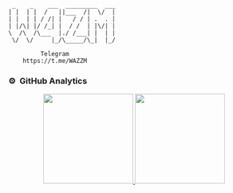 ```                                                                                                      
 _    _    ___  _________  ___
| |  | |  /   ||___  /|  \/  |
| |  | | / /| |   / / | .  . |
| |/\| |/ /_| |  / /  | |\/| |
\  /\  /\___  |./ /___| |  | |
 \/  \/     |_/\_____/\_|  |_/      

         Telegram
    https://t.me/WAZZM

```



### ⚙️ &nbsp;GitHub Analytics

<p align="center">
<a href="https://github.com/W4ZM">
  <img height="180em" src="https://github-readme-stats-eight-theta.vercel.app/api?username=W4ZM&show_icons=true&theme=algolia&include_all_commits=true&count_private=true"/>
  <img height="180em" src="https://github-readme-stats-eight-theta.vercel.app/api/top-langs/?username=W4ZM&layout=compact&langs_count=8&theme=algolia"/>
</a>
</p>
